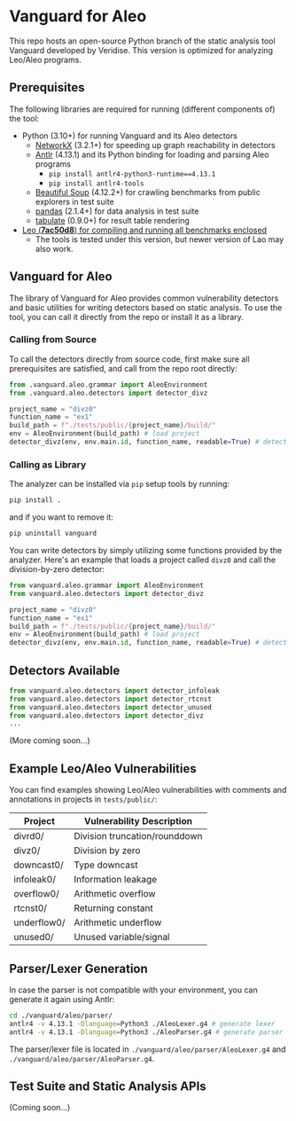 # Vanguard for Aleo

This repo hosts an open-source Python branch of the static analysis tool Vanguard developed by Veridise. This version is optimized for analyzing Leo/Aleo programs.

## Prerequisites

The following libraries are required for running (different components of) the tool:

- Python (3.10+) for running Vanguard and its Aleo detectors
  - [NetworkX](https://networkx.org/documentation/stable/install.html) (3.2.1+) for speeding up graph reachability in detectors
  - [Antlr](https://www.antlr.org/) (4.13.1) and its Python binding for loading and parsing Aleo programs
    - `pip install antlr4-python3-runtime==4.13.1`
    - `pip install antlr4-tools`
  - [Beautiful Soup](https://www.crummy.com/software/BeautifulSoup/) (4.12.2+) for crawling benchmarks from public explorers in test suite
  - [pandas](https://pandas.pydata.org/)  (2.1.4+) for data analysis in test suite
  - [tabulate](https://github.com/astanin/python-tabulate) (0.9.0+) for result table rendering
- <u>Leo (**7ac50d8**) for compiling and running all benchmarks enclosed</u>
  - The tools is tested under this version, but newer version of Lao may also work.

## Vanguard for Aleo

The library of Vanguard for Aleo provides common vulnerability detectors and basic utilities for writing detectors based on static analysis. To use the tool, you can call it directly from the repo or install it as a library.

### Calling from Source

To call the detectors directly from source code, first make sure all prerequisites are satisfied, and call from the repo root directly:

```python
from .vanguard.aleo.grammar import AleoEnvironment
from .vanguard.aleo.detectors import detector_divz

project_name = "divz0"
function_name = "ex1"
build_path = f"./tests/public/{project_name}/build/"
env = AleoEnvironment(build_path) # load project
detector_divz(env, env.main.id, function_name, readable=True) # detect
```

### Calling as Library

The analyzer can be installed via `pip` setup tools by running:

```bash
pip install .
```

and if you want to remove it:

```bash
pip uninstall vanguard
```

You can write detectors by simply utilizing some functions provided by the analyzer. Here's an example that loads a project called `divz0` and call the division-by-zero detector:

```python
from vanguard.aleo.grammar import AleoEnvironment
from vanguard.aleo.detectors import detector_divz

project_name = "divz0"
function_name = "ex1"
build_path = f"./tests/public/{project_name}/build/"
env = AleoEnvironment(build_path) # load project
detector_divz(env, env.main.id, function_name, readable=True) # detect
```

## Detectors Available

```python
from vanguard.aleo.detectors import detector_infoleak
from vanguard.aleo.detectors import detector_rtcnst
from vanguard.aleo.detectors import detector_unused
from vanguard.aleo.detectors import detector_divz
...
```

(More coming soon...)

## Example Leo/Aleo Vulnerabilities

You can find examples showing Leo/Aleo vulnerabilities with comments and annotations in projects in `tests/public/`:

| Project     | Vulnerability Description     |
| ----------- | ----------------------------- |
| divrd0/     | Division truncation/rounddown |
| divz0/      | Division by zero              |
| downcast0/  | Type downcast                 |
| infoleak0/  | Information leakage           |
| overflow0/  | Arithmetic overflow           |
| rtcnst0/    | Returning constant            |
| underflow0/ | Arithmetic underflow          |
| unused0/    | Unused variable/signal        |

## Parser/Lexer Generation

In case the parser is not compatible with your environment, you can generate it again using Antlr:

```bash
cd ./vanguard/aleo/parser/
antlr4 -v 4.13.1 -Dlanguage=Python3 ./AleoLexer.g4 # generate lexer
antlr4 -v 4.13.1 -Dlanguage=Python3 ./AleoParser.g4 # generate parser
```

The parser/lexer file is located in `./vanguard/aleo/parser/AleoLexer.g4` and `./vanguard/aleo/parser/AleoParser.g4`.

## Test Suite and Static Analysis APIs

(Coming soon...)

